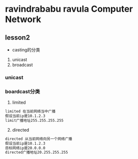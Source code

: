 ravindrababu ravula Computer Network
====================================

## lesson2

* casting的分类

1. unicast
2. broadcast

### unicast

### boardcast分类

1. limited

```txt
limited 在当前网络当中广播
假设当前ip是10.1.2.3
limit广播地址255.255.255.255
```

2. directed

```txt
directed 从当前网络向另一个网络广播
假设当前ip是10.1.2.3
目标网络ip是20.0.0.0
directed广播地址20.255.255.255
```
